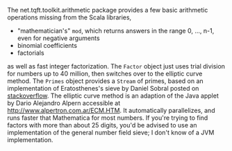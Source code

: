 The net.tqft.toolkit.arithmetic package provides a few basic arithmetic operations missing from the Scala libraries,

* "mathematician's" `mod`, which returns answers in the range 0, ..., n-1, even for negative arguments
* binomial coefficients
* factorials

as well as fast integer factorization. The `Factor` object just uses trial division for numbers up to 40 million, then switches over to the elliptic curve method.
The `Primes` object provides a `Stream` of primes, based on an implementation of Eratosthenes's sieve by Daniel Sobral posted on [stackoverflow](http://stackoverflow.com/a/6824828/82970).
The elliptic curve method is an adaption of the Java applet by Dario Alejandro Alpern accessible at <http://www.alpertron.com.ar/ECM.HTM>. It automatically parallelizes, and runs faster that Mathematica for most numbers. If you're trying to find factors with more than about 25 digits, you'd be advised to use an implementation of the general number field sieve; I don't know of a JVM implementation.
